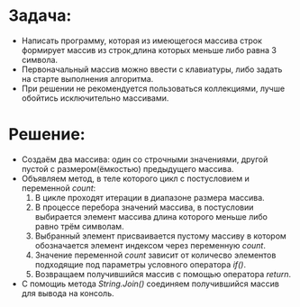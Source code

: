 # Задача:

* Написать программу, которая из имеющегося массива строк формирует массив из строк,длина которых меньше либо равна 3 символа. 
* Первоначальный массив можно ввести с клавиатуры, либо задать на старте выполнения алгоритма. 
* При решении не рекомендуется пользоваться коллекциями, лучше обойтись исключительно массивами.

# Решение:

* Создаём два массива: один со строчными значениями, другой пустой с размером(ёмкостью) предыдущего массива.
* Объявляем метод, в теле которого цикл с постусловием и переменной _count_:
    1. В цикле проходят итерации в диапазоне размера массива.
    2. В процессе перебора значений массива, в постусловии выбирается элемент массива длина которого меньше либо равно трём символам.
    3. Выбранный элемент присваивается пустому массиву в котором обозначается элемент индексом через переменную _count_.
    4. Значение переменной _count_ зависит от количесво элементов подходящие под параметры условного оператора _if()_.
    5. Возвращаем получившийся массив с помощью оператора _return_.
* С помощиь метода _String.Join()_ соединяем получившийся массив для вывода на консоль.   